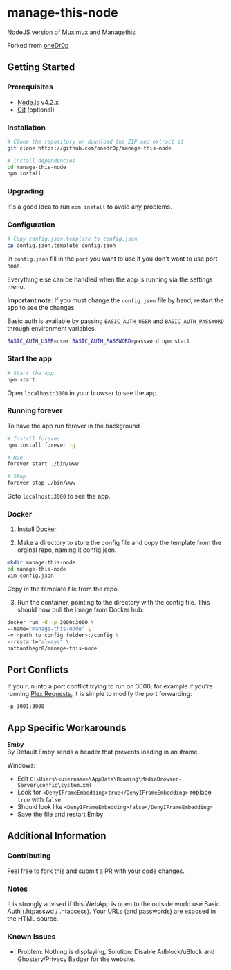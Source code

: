 # manage-this-node

NodeJS version of [Muximux](https://github.com/mescon/Muximux/) and [Managethis](https://github.com/Tenzinn3/Managethis)

Forked from [oneDr0p](https://github.com/onedr0p/manage-this-node)

Getting Started
---------------

### Prerequisites
- [Node.js](http://nodejs.org) v4.2.x
- [Git](https://git-scm.com/downloads) (optional)

### Installation

```bash
# Clone the repository or download the ZIP and extract it
git clone https://github.com/onedr0p/manage-this-node
```

```bash
# Install dependencies
cd manage-this-node
npm install
```

### Upgrading
It's a good idea to run `npm install` to avoid any problems.

### Configuration

```bash
# Copy config.json.template to config.json
cp config.json.template config.json
```

In `config.json` fill in the `port` you want to use if you don't want to use port `3000`.

Everything else can be handled when the app is running via the settings menu.

**Important note**: If you must change the `config.json` file by hand, restart the app to see the changes.

Basic auth is available by passing `BASIC_AUTH_USER` and `BASIC_AUTH_PASSWORD` through environment variables.

```bash
BASIC_AUTH_USER=user BASIC_AUTH_PASSWORD=password npm start
```

### Start the app

```bash
# Start the app
npm start
```

Open `localhost:3000` in your browser to see the app.

### Running forever
To have the app run forever in the background

```bash
# Install forever
npm install forever -g

# Run
forever start ./bin/www

# Stop
forever stop ./bin/www
```

Goto `localhost:3000` to see the app.

### Docker
1. Install [Docker](https://www.docker.com/)

2. Make a directory to store the config file and copy the template from the orginal repo, naming it config.json.
```bash
mkdir manage-this-node
cd manage-this-node
vim config.json
```
Copy in the template file from the repo.

3. Run the container, pointing to the directory with the config file. This should now pull the image from Docker hub:
```bash
docker run -d -p 3000:3000 \
--name="manage-this-node" \
-v <path to config folder>:/config \
--restart="always" \
nathanthegr8/manage-this-node
```

## Port Conflicts
If you run into a port conflict trying to run on 3000, for example if you're running [Plex Requests](https://github.com/lokenx/plexrequests-meteor), it is simple to modify the port forwarding:

```-p 3001:3000```

App Specific Workarounds
---------------
**Emby**  
By Default Emby sends a header that prevents loading in an iframe.   

Windows:
* Edit `C:\Users\<username>\AppData\Roaming\MediaBrowser-Server\config\system.xml`  
* Look for `<DenyIFrameEmbedding>true</DenyIFrameEmbedding>` replace `true` with `false`  
* Should look like `<DenyIFrameEmbedding>false</DenyIFrameEmbedding>`  
* Save the file and restart Emby  

Additional Information
---------------

### Contributing
Feel free to fork this and submit a PR with your code changes.

### Notes
It is strongly advised if this WebApp is open to the outside world use Basic Auth (.htpasswd / .htaccess). Your URLs (and passwords) are exposed in the HTML source.

### Known Issues
- Problem: Nothing is displaying, Solution: Disable Adblock/uBlock and Ghostery/Privacy Badger for the website.